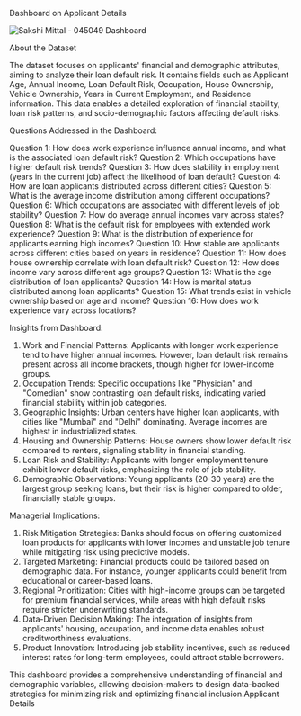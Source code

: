 Dashboard on Applicant Details

![Sakshi Mittal - 045049 Dashboard](https://github.com/user-attachments/assets/b17292e3-f268-4b4a-956d-1382d27be0a2)


About the Dataset

The dataset focuses on applicants' financial and demographic attributes, aiming to analyze their loan default risk. It contains fields such as Applicant Age, Annual Income, Loan Default Risk, Occupation, House Ownership, Vehicle Ownership, Years in Current Employment, and Residence information. This data enables a detailed exploration of financial stability, loan risk patterns, and socio-demographic factors affecting default risks.

Questions Addressed in the Dashboard:

Question 1: How does work experience influence annual income, and what is the associated loan default risk?
Question 2: Which occupations have higher default risk trends?
Question 3: How does stability in employment (years in the current job) affect the likelihood of loan default?
Question 4: How are loan applicants distributed across different cities?
Question 5: What is the average income distribution among different occupations?
Question 6: Which occupations are associated with different levels of job stability?
Question 7: How do average annual incomes vary across states?
Question 8: What is the default risk for employees with extended work experience?
Question 9: What is the distribution of experience for applicants earning high incomes?
Question 10: How stable are applicants across different cities based on years in residence?
Question 11: How does house ownership correlate with loan default risk?
Question 12: How does income vary across different age groups?
Question 13: What is the age distribution of loan applicants?
Question 14: How is marital status distributed among loan applicants?
Question 15: What trends exist in vehicle ownership based on age and income?
Question 16: How does work experience vary across locations?

Insights from Dashboard:

1. Work and Financial Patterns: Applicants with longer work experience tend to have higher annual incomes. However, loan default risk remains present across all income brackets, though higher for lower-income groups.
2. Occupation Trends: Specific occupations like "Physician" and "Comedian" show contrasting loan default risks, indicating varied financial stability within job categories.
3. Geographic Insights: Urban centers have higher loan applicants, with cities like "Mumbai" and "Delhi" dominating. Average incomes are highest in industrialized states.
4. Housing and Ownership Patterns: House owners show lower default risk compared to renters, signaling stability in financial standing.
5. Loan Risk and Stability: Applicants with longer employment tenure exhibit lower default risks, emphasizing the role of job stability.
6. Demographic Observations: Young applicants (20-30 years) are the largest group seeking loans, but their risk is higher compared to older, financially stable groups.


Managerial Implications:

1. Risk Mitigation Strategies: Banks should focus on offering customized loan products for applicants with lower incomes and unstable job tenure while mitigating risk using predictive models.
2. Targeted Marketing: Financial products could be tailored based on demographic data. For instance, younger applicants could benefit from educational or career-based loans.
3. Regional Prioritization: Cities with high-income groups can be targeted for premium financial services, while areas with high default risks require stricter underwriting standards.
4. Data-Driven Decision Making: The integration of insights from applicants' housing, occupation, and income data enables robust creditworthiness evaluations.
5. Product Innovation: Introducing job stability incentives, such as reduced interest rates for long-term employees, could attract stable borrowers.
   
This dashboard provides a comprehensive understanding of financial and demographic variables, allowing decision-makers to design data-backed strategies for minimizing risk and optimizing financial inclusion.Applicant Details
